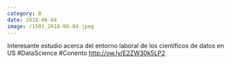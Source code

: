 ```yaml
--- 
category: B 
date: 2018-06-04 
image: /1501_2018-06-04.jpeg 
--- 
```


Interesante estudio acerca del entorno laboral de los científicos de datos en US #DataScience #Conento http://ow.ly/E2ZW30k5LP2